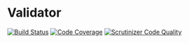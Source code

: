 # Validator

[![Build Status](https://travis-ci.org/egonay/A3_G1_PSR.svg?branch=master)](https://travis-ci.org/egonay/A3_G1_PSR)
[![Code Coverage](https://scrutinizer-ci.com/g/egonay/badges/coverage.png?b=master)](https://scrutinizer-ci.com/g/egonay/?branch=master)
[![Scrutinizer Code Quality](https://scrutinizer-ci.com/g/egonay/A3_G1_PSR/)](https://scrutinizer-ci.com/g/egonay/A3_G1_PSR/)